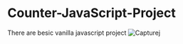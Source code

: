 # Counter-JavaScript-Project
There are besic vanilla javascript project
![Capturej](https://github.com/mh-hamza/Counter-JavaScript-Project/assets/142193015/83e3dfd3-8bda-4b10-9fcc-4f0ecb8fe9f6)

